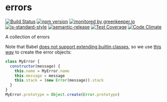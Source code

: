 # errors

[![Build Status](https://travis-ci.org/RHeactorJS/errors.svg?branch=master)](https://travis-ci.org/RHeactorJS/errors)
[![npm version](https://img.shields.io/npm/v/@rheactorjs/errors.svg)](https://www.npmjs.com/package/@rheactorjs/errors)
[![monitored by greenkeeper.io](https://img.shields.io/badge/greenkeeper.io-monitored-brightgreen.svg)](http://greenkeeper.io/) 
[![js-standard-style](https://img.shields.io/badge/code%20style-standard-brightgreen.svg)](http://standardjs.com/)
[![semantic-release](https://img.shields.io/badge/semver-semantic%20release-e10079.svg)](https://github.com/semantic-release/semantic-release)
[![Test Coverage](https://codeclimate.com/github/RHeactorJS/errors/badges/coverage.svg)](https://codeclimate.com/github/RHeactorJS/errors/coverage)
[![Code Climate](https://codeclimate.com/github/RHeactorJS/errors/badges/gpa.svg)](https://codeclimate.com/github/RHeactorJS/errors)

A collection of errors

Note that Babel [does not support extending builtin classes](https://github.com/babel/babel/commit/3878bd812c73bdd18b1011be59515dad985940fd), so we use [this way](http://stackoverflow.com/a/35858868) to create the error objects:
  
```javascript
class MyError {
  constructor(message) {
    this.name = MyError.name
    this.message = message
    this.stack = (new Error(message)).stack
  }
}
MyError.prototype = Object.create(Error.prototype)
```
